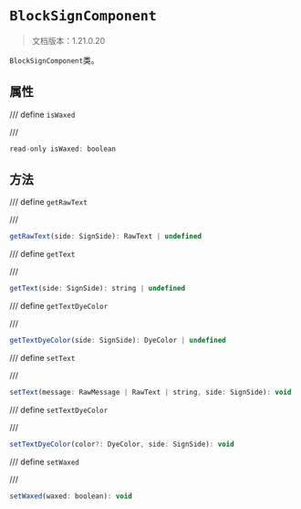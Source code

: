 # `BlockSignComponent`

> 文档版本：1.21.0.20

`BlockSignComponent`类。

## 属性

/// define
`isWaxed`


///

```js
read-only isWaxed: boolean
```


## 方法

/// define
`getRawText`


///

```js
getRawText(side: SignSide): RawText | undefined
```


/// define
`getText`


///

```js
getText(side: SignSide): string | undefined
```


/// define
`getTextDyeColor`


///

```js
getTextDyeColor(side: SignSide): DyeColor | undefined
```


/// define
`setText`


///

```js
setText(message: RawMessage | RawText | string, side: SignSide): void
```


/// define
`setTextDyeColor`


///

```js
setTextDyeColor(color?: DyeColor, side: SignSide): void
```


/// define
`setWaxed`


///

```js
setWaxed(waxed: boolean): void
```

